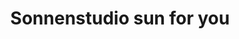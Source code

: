 ---
title: "Sonnenstudio sun for you"
url: /neusiedl-am-see/sonnenstudio-sun-for-you/
shop: Kosmetik
---